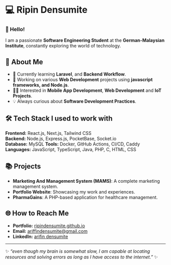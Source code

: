 # 💻 Ripin Densumite

### 👋 Hello!
I am a passionate **Software Engineering Student** at the **German-Malaysian Institute**, constantly exploring the world of technology.

## 🚀 About Me
- 🌱 Currently learning **Laravel**, and **Backend Workflow**.
- 🔭 Working on various **Web Development** projects using **javascript frameworks, and Node.js**.
- 👨‍💻 Interested in **Mobile App Development**, **Web Development** and **IoT Projects**.
- 💡 Always curious about **Software Development Practices**.

## 🛠️ Tech Stack I used to work with
**Frontend:** React.js, Next.js, Tailwind CSS  
**Backend:** Node.js, Express.js, PocketBase, Socket.io  
**Database:** MySQL
**Tools:** Docker, GitHub Actions, CI/CD, Caddy  
**Languages:** JavaScript, TypeScript, Java, PHP, C, HTML, CSS

## 📚 Projects
- **Marketing And Management System (MAMS)**: A complete marketing management system.
- **Portfolio Website**: Showcasing my work and experiences.
- **PharmaGains**: A PHP-based application for healthcare management.

## 🌐 How to Reach Me
- **Portfolio:** [ripindensumite.github.io](https://ripindensumite.github.io)
- **Email:** ariffindensumite@gmail.com
- **LinkedIn:** [arifin densumite](https://www.linkedin.com/in/arifindensumite)

---
✨ _“even though my brain is somewhat slow, I am capable at locating resources and solving errors as long as I have access to the internet.”_ ✨
